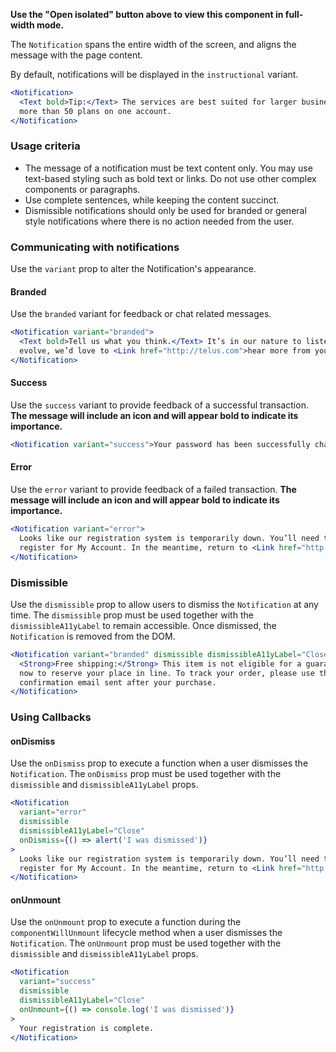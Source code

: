**Use the "Open isolated" button above to view this component in full-width mode.**

The `Notification` spans the entire width of the screen, and aligns the message with the page content.

By default, notifications will be displayed in the `instructional` variant.

```jsx { "props": { "className": "docs_full-width-playground" } }
<Notification>
  <Text bold>Tip:</Text> The services are best suited for larger business organizations ordering
  more than 50 plans on one account.
</Notification>
```

### Usage criteria

- The message of a notification must be text content only. You may use text-based styling such as bold text or links. Do
  not use other complex components or paragraphs.
- Use complete sentences, while keeping the content succinct.
- Dismissible notifications should only be used for branded or general style notifications where there is no action needed from the user.

### Communicating with notifications

Use the `variant` prop to alter the Notification's appearance.

#### Branded

Use the `branded` variant for feedback or chat related messages.

```jsx { "props": { "className": "docs_full-width-playground" } }
<Notification variant="branded">
  <Text bold>Tell us what you think.</Text> It’s in our nature to listen. As TELUS.com continues to
  evolve, we’d love to <Link href="http://telus.com">hear more from you</Link>.
</Notification>
```

#### Success

Use the `success` variant to provide feedback of a successful transaction. **The message will include an icon and will appear bold to indicate its importance.**

```jsx { "props": { "className": "docs_full-width-playground" } }
<Notification variant="success">Your password has been successfully changed.</Notification>
```

#### Error

Use the `error` variant to provide feedback of a failed transaction. **The message will include an icon and will appear bold to indicate its importance.**

```jsx { "props": { "className": "docs_full-width-playground" } }
<Notification variant="error">
  Looks like our registration system is temporarily down. You’ll need to come back another time to
  register for My Account. In the meantime, return to <Link href="http://telus.com">TELUS.com</Link>.
</Notification>
```

### Dismissible

Use the `dismissible` prop to allow users to dismiss the `Notification` at any time. The `dismissible` prop must be used together with the `dismissibleA11yLabel` to remain accessible. Once dismissed, the `Notification` is removed from the DOM.

```jsx { "props": { "className": "docs_full-width-playground" } }
<Notification variant="branded" dismissible dismissibleA11yLabel="Close">
  <Strong>Free shipping:</Strong> This item is not eligible for a guaranteed delivery date. Order
  now to reserve your place in line. To track your order, please use the order tracking tool in the
  confirmation email sent after your purchase.
</Notification>
```

### Using Callbacks

#### onDismiss

Use the `onDismiss` prop to execute a function when a user dismisses the `Notification`. The `onDismiss` prop must be used together with the `dismissible` and `dismissibleA11yLabel` props.

```jsx { "props": { "className": "docs_full-width-playground" } }
<Notification
  variant="error"
  dismissible
  dismissibleA11yLabel="Close"
  onDismiss={() => alert('I was dismissed')}
>
  Looks like our registration system is temporarily down. You’ll need to come back another time to
  register for My Account. In the meantime, return to <Link href="http://telus.com">TELUS.com</Link>
</Notification>
```

#### onUnmount

Use the `onUnmount` prop to execute a function during the `componentWillUnmount` lifecycle method when a user dismisses the `Notification`. The `onUnmount` prop must be used together with the `dismissible` and `dismissibleA11yLabel` props.

```jsx { "props": { "className": "docs_full-width-playground" } }
<Notification
  variant="success"
  dismissible
  dismissibleA11yLabel="Close"
  onUnmount={() => console.log('I was dismissed')}
>
  Your registration is complete.
</Notification>
```
